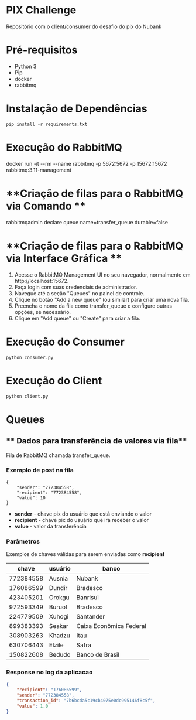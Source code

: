 # **PIX  Challenge** #
Repositório com o client/consumer do desafio do pix do Nubank

# **Pré-requisitos** #
- Python 3
- Pip
- docker
- rabbitmq

# **Instalação de Dependências** #
```shell
pip install -r requirements.txt
```
# **Execução do RabbitMQ** #
docker run -it --rm --name rabbitmq -p 5672:5672 -p 15672:15672 rabbitmq:3.11-management

# **Criação de filas para o RabbitMQ via Comando ** #
rabbitmqadmin declare queue name=transfer_queue durable=false

# **Criação de filas para o RabbitMQ via Interface Gráfica ** #

1. Acesse o RabbitMQ Management UI no seu navegador, normalmente em http://localhost:15672.
2. Faça login com suas credenciais de administrador.
3. Navegue até a seção "Queues" no painel de controle.
4. Clique no botão "Add a new queue" (ou similar) para criar uma nova fila.
5. Preencha o nome da fila como transfer_queue e configure outras opções, se necessário.
6. Clique em "Add queue" ou "Create" para criar a fila.

# **Execução do Consumer** #
```shell
python consumer.py
```

# **Execução do Client** #
```shell
python client.py
```

# **Queues** #

## ** Dados para transferência de valores via fila** ##
Fila de RabbitMQ chamada transfer_queue. 

### Exemplo de post na fila ###

```
{
    "sender": "772384558",
    "recipient": "772384558",
    "value": 10
}
```
- **sender** - chave pix do usuário que está enviando o valor
- **recipient** - chave pix do usuário que irá receber o valor
- **value** - valor da transferência

### Parâmetros ###
Exemplos de chaves válidas para serem enviadas como **recipient**

|chave|usuário|banco|
|-|-|-|    
|772384558|Ausnia|Nubank|
|176086599|Dundîr|Bradesco|
|423405201|Orokgu|Banrisul|
|972593349|Buruol|Bradesco|
|224779509|Xuhogi|Santander|
|899383393|Seakar|Caixa Econômica Federal|
|308903263|Khadzu|Itau|
|630706443|Elzile|Safra|
|150822608|Bedudo|Banco de Brasil|

### Response no log da aplicacao ###
```json
{
    "recipient": "176086599",
    "sender": "772384558",
    "transaction_id": "7b6bcda5c19cb4075e0dc995146f8c5f",
    "value": 1.0
}
```